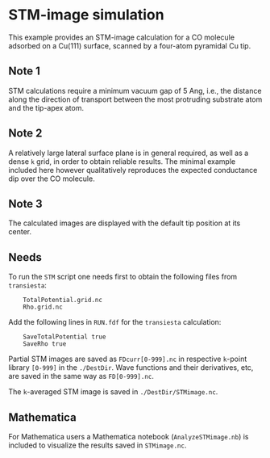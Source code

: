 STM-image simulation
====================

This example provides an STM-image calculation for a CO molecule adsorbed on a Cu(111) surface,
scanned by a four-atom pyramidal Cu tip.

Note 1
------
STM calculations require a minimum vacuum gap of 5 Ang, i.e., the distance along
the direction of transport between the most protruding substrate atom and the tip-apex atom.

Note 2
------
A relatively large lateral surface plane is in general required, as well as a dense `k` grid,
in order to obtain reliable results. The minimal example included here however qualitatively
reproduces the expected conductance dip over the CO molecule. 

Note 3
------
The calculated images are displayed with the default tip position at its center.

Needs
-----
To run the `STM` script one needs first to obtain the following files from `transiesta`:

        TotalPotential.grid.nc
        Rho.grid.nc

Add the following lines in `RUN.fdf` for the `transiesta` calculation:

        SaveTotalPotential true
        SaveRho true

Partial STM images are saved as `FDcurr[0-999].nc` in respective `k`-point library `[0-999]` in the `./DestDir`.
Wave functions and their derivatives, etc, are saved in the same way as `FD[0-999].nc`.
 
The `k`-averaged STM image is saved in `./DestDir/STMimage.nc`.

Mathematica
-----------
For Mathematica users a Mathematica notebook (`AnalyzeSTMimage.nb`) is included
to visualize the results saved in `STMimage.nc`.
